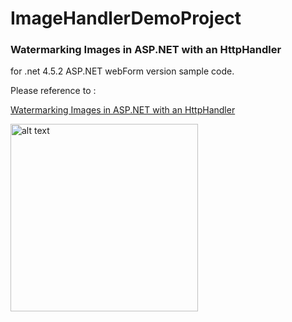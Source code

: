 # ImageHandlerDemoProject

### Watermarking Images in ASP.NET with an HttpHandler

for .net 4.5.2 ASP.NET webForm version sample code.
 
 Please reference to : 
 
 [Watermarking Images in ASP.NET with an HttpHandler](http://www.donnfelker.com/watermarking-images-in-asp-net-with-an-httphandler/)

<img src="https://docs.google.com/uc?id=0B0shgSaMiifTdGxDZTJzTURDb0k" alt="alt text" height="300">
